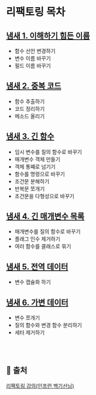 
# 리팩토링 목차

## [냄새 1. 이해하기 힘든 이름](https://github.com/gzgzg2/refactoring/tree/main/src/main/java/me/whiteship/refactoring/_01_smell_mysterious_name)
- 함수 선언 변경하기
- 변수 이름 바꾸기
- 필드 이름 바꾸기

## [냄새 2. 중복 코드](https://github.com/gzgzg2/refactoring/tree/main/src/main/java/me/whiteship/refactoring/_02_duplicated_code)
- 함수 추출하기
- 코드 정리하기
- 메소드 올리기

## [냄새 3. 긴 함수](https://github.com/gzgzg2/refactoring/tree/main/src/main/java/me/whiteship/refactoring/_03_long_function)
- 임시 변수를 질의 함수로 바꾸기
- 매개변수 객체 만들기
- 객체 통쨰로 넘기기
- 함수를 명령으로 바꾸기
- 조건문 분해하기
- 반복문 쪼개기
- 조건문을 다형성으로 바꾸기

## [냄새 4. 긴 매개변수 목록](https://github.com/gzgzg2/refactoring/tree/main/src/main/java/me/whiteship/refactoring/_04_long_parameter_list)
- 매개변수를 질의 함수로 바꾸기
- 플래그 인수 제거하기
- 여러 함수를 클래스로 묶기

## [냄새 5. 전역 데이터](https://github.com/gzgzg2/refactoring/tree/main/src/main/java/me/whiteship/refactoring/_05_global_data)
- 변수 캡슐화 하기

## [냄새 6. 가변 데이터](https://github.com/gzgzg2/refactoring/tree/main/src/main/java/me/whiteship/refactoring/_06_mutable_data)
- 변수 쪼개기
- 질의 함수와 변경 함수 분리하기
- 세터 제거하기 


<br>
<br>

## 📌 출처
[리팩토링 강의(인프런 백기선님)](https://www.inflearn.com/course/%EB%A6%AC%ED%8C%A9%ED%86%A0%EB%A7%81)
